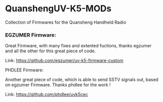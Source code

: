 # QuanshengUV-K5-MODs
Collection of Firmwares for the Quansheng Handheld Radio

<h3>EGZUMER Firmware:</h3>

Great Firmware, with many fixes and extented fuctions, thanks egzumer and all the other for this great piece of code.

Link:
https://github.com/egzumer/uv-k5-firmware-custom

PHDLEE Firmware:

Another great piece of code, which is able to send SSTV signals out, based on egzumer Firmware. Thanks phdlee for the work !

Link:
https://github.com/phdlee/uvk5cec
